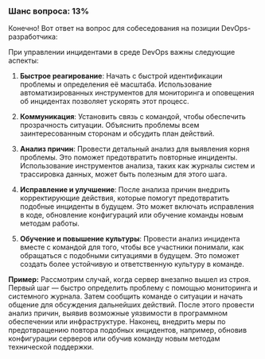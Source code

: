 ### Шанс вопроса: 13%

Конечно! Вот ответ на вопрос для собеседования на позиции DevOps-разработчика:

При управлении инцидентами в среде DevOps важны следующие аспекты:

1. **Быстрое реагирование**: Начать с быстрой идентификации проблемы и определения её масштаба. Использование автоматизированных инструментов для мониторинга и оповещения об инцидентах позволяет ускорять этот процесс.

2. **Коммуникация**: Установить связь с командой, чтобы обеспечить прозрачность ситуации. Объяснить проблемы всем заинтересованным сторонам и обсудить план действий.

3. **Анализ причин**: Провести детальный анализ для выявления корня проблемы. Это поможет предотвратить повторные инциденты. Использование инструментов анализа, таких как журналы систем и трассировка данных, может быть полезным для этого шага.

4. **Исправление и улучшение**: После анализа причин внедрить корректирующие действия, которые помогут предотвратить подобные инциденты в будущем. Это может включать исправления в коде, обновление конфигураций или обучение команды новым методам работы.

5. **Обучение и повышение культуры**: Провести анализ инцидента вместе с командой для того, чтобы все участники понимали, как обращаться с подобными ситуациями в будущем. Это поможет создать более устойчивую и ответственную культуру в команде.

**Пример:**
Рассмотрим случай, когда сервер внезапно вышел из строя. Первый шаг — быстро определить проблему с помощью мониторинга и системного журнала. Затем сообщить команде о ситуации и начать общение для обсуждения дальнейших действий. После этого провести анализ причин, выявив возможные уязвимости в программном обеспечении или инфраструктуре. Наконец, внедрить меры по предотвращению повтора подобных инцидентов, например, обновив конфигурации серверов или обучив команду новым методам технической поддержки.
